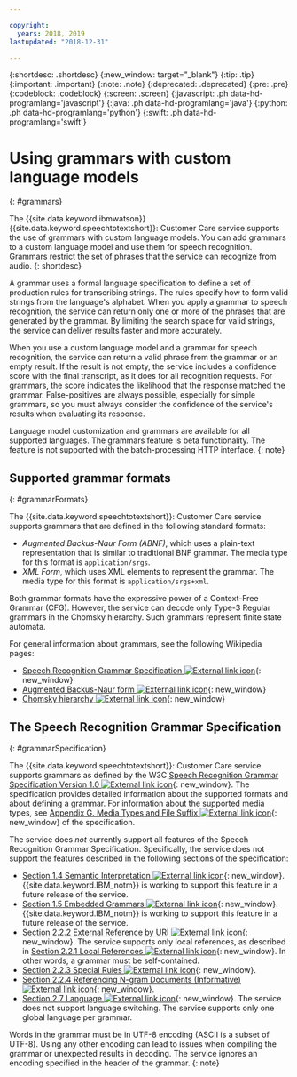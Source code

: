 ```yaml
---

copyright:
  years: 2018, 2019
lastupdated: "2018-12-31"

---
```


{:shortdesc: .shortdesc}
{:new_window: target="_blank"}
{:tip: .tip}
{:important: .important}
{:note: .note}
{:deprecated: .deprecated}
{:pre: .pre}
{:codeblock: .codeblock}
{:screen: .screen}
{:javascript: .ph data-hd-programlang='javascript'}
{:java: .ph data-hd-programlang='java'}
{:python: .ph data-hd-programlang='python'}
{:swift: .ph data-hd-programlang='swift'}

# Using grammars with custom language models
{: #grammars}

The {{site.data.keyword.ibmwatson}} {{site.data.keyword.speechtotextshort}}: Customer Care service supports the use of grammars with custom language models. You can add grammars to a custom language model and use them for speech recognition. Grammars restrict the set of phrases that the service can recognize from audio.
{: shortdesc}

A grammar uses a formal language specification to define a set of production rules for transcribing strings. The rules specify how to form valid strings from the language's alphabet. When you apply a grammar to speech recognition, the service can return only one or more of the phrases that are generated by the grammar. By limiting the search space for valid strings, the service can deliver results faster and more accurately.

When you use a custom language model and a grammar for speech recognition, the service can return a valid phrase from the grammar or an empty result. If the result is not empty, the service includes a confidence score with the final transcript, as it does for all recognition requests. For grammars, the score indicates the likelihood that the response matched the grammar. False-positives are always possible, especially for simple grammars, so you must always consider the confidence of the service's results when evaluating its response.

Language model customization and grammars are available for all supported languages. The grammars feature is beta functionality. The feature is not supported with the batch-processing HTTP interface.
{: note}

## Supported grammar formats
{: #grammarFormats}

The {{site.data.keyword.speechtotextshort}}: Customer Care service supports grammars that are defined in the following standard formats:

-   *Augmented Backus-Naur Form (ABNF)*, which uses a plain-text representation that is similar to traditional BNF grammar. The media type for this format is `application/srgs`.
-   *XML Form*, which uses XML elements to represent the grammar. The media type for this format is `application/srgs+xml`.

Both grammar formats have the expressive power of a Context-Free Grammar (CFG). However, the service can decode only Type-3 Regular grammars in the Chomsky hierarchy. Such grammars represent finite state automata.

For general information about grammars, see the following Wikipedia pages:

-   [Speech Recognition Grammar Specification ![External link icon](../../icons/launch-glyph.svg "External link icon")](https://en.wikipedia.org/wiki/Speech_Recognition_Grammar_Specification){: new_window}
-   [Augmented Backus-Naur form ![External link icon](../../icons/launch-glyph.svg "External link icon")](https://en.wikipedia.org/wiki/Augmented_Backus%E2%80%93Naur_form){: new_window}
-   [Chomsky hierarchy ![External link icon](../../icons/launch-glyph.svg "External link icon")](https://en.wikipedia.org/wiki/Chomsky_hierarchy){: new_window}

## The Speech Recognition Grammar Specification
{: #grammarSpecification}

The {{site.data.keyword.speechtotextshort}}: Customer Care service supports grammars as defined by the W3C [Speech Recognition Grammar Specification Version 1.0 ![External link icon](../../icons/launch-glyph.svg "External link icon")](https://www.w3.org/TR/speech-grammar/){: new_window}. The specification provides detailed information about the supported formats and about defining a grammar. For information about the supported media types, see [Appendix G. Media Types and File Suffix ![External link icon](../../icons/launch-glyph.svg "External link icon")](https://www.w3.org/TR/speech-grammar/#AppG){: new_window} of the specification.

The service does *not* currently support all features of the Speech Recognition Grammar Specification. Specifically, the service does not support the features described in the following sections of the specification:

-   [Section 1.4 Semantic Interpretation ![External link icon](../../icons/launch-glyph.svg "External link icon")](https://www.w3.org/TR/speech-grammar/#S1.4){: new_window}. {{site.data.keyword.IBM_notm}} is working to support this feature in a future release of the service.
-   [Section 1.5 Embedded Grammars ![External link icon](../../icons/launch-glyph.svg "External link icon")](https://www.w3.org/TR/speech-grammar/#S1.5){: new_window}. {{site.data.keyword.IBM_notm}} is working to support this feature in a future release of the service.
-   [Section 2.2.2 External Reference by URI ![External link icon](../../icons/launch-glyph.svg "External link icon")](https://www.w3.org/TR/speech-grammar/#S2.2.2){: new_window}. The service supports only local references, as described in [Section 2.2.1 Local References ![External link icon](../../icons/launch-glyph.svg "External link icon")](https://www.w3.org/TR/speech-grammar/#S2.2.1){: new_window}. In other words, a grammar must be self-contained.
-   [Section 2.2.3 Special Rules ![External link icon](../../icons/launch-glyph.svg "External link icon")](https://www.w3.org/TR/speech-grammar/#S2.2.3){: new_window}.
-   [Section 2.2.4 Referencing N-gram Documents (Informative) ![External link icon](../../icons/launch-glyph.svg "External link icon")](https://www.w3.org/TR/speech-grammar/#S2.2.4){: new_window}.
-   [Section 2.7 Language ![External link icon](../../icons/launch-glyph.svg "External link icon")](https://www.w3.org/TR/speech-grammar/#S2.7){: new_window}. The service does not support language switching. The service supports only one global language per grammar.

Words in the grammar must be in UTF-8 encoding (ASCII is a subset of UTF-8). Using any other encoding can lead to issues when compiling the grammar or unexpected results in decoding. The service ignores an encoding specified in the header of the grammar.
{: note}
